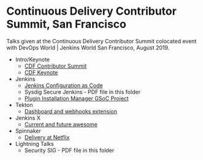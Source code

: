 # Continuous Delivery Contributor Summit, San Francisco 

Talks given at the Continuous Delivery Contributor Summit colocated event with DevOps World | Jenkins World San Francisco, August 2019. 

 * Intro/Keynote
     * [CDF Contributor Summit](https://docs.google.com/presentation/d/1aULBQ3U9NiADIStrpsAoFMOKP8kd7rA9LpUE2pA0l8Y/edit )
     * [CDF Keynote](https://docs.google.com/presentation/d/1G4H5I4ne8ZxYCmhw5TCBHTfNCjUoqieIRjd7WOf05Ks/edit)
 * Jenkins
     * [Jenkins Configuration as Code](https://docs.google.com/presentation/d/1po3B-gecrS28saxBudvBO8vWcLVCiACbg-YgigAMS00/edit?usp=sharing)
     * Sysdig Secure Jenkins - PDF file in this folder
     * [Plugin Installation Manager GSoC Project](https://docs.google.com/presentation/d/1f8aPNCs-Nxq_yvAnM_epWtP5jXQXQzB6SybxNFFbR_s/edit?usp=sharing)
 * Tekton
     * [Dashboard and webhooks extension](https://docs.google.com/presentation/d/14MKXSnI-ec3EiKoHu5Yqy7Luzadhtfh0V9rW5-sio8I/edit?usp=sharing)
 * Jenkins X
     * [Current and future awesome](https://docs.google.com/presentation/d/1Hj2tjzCMT10ZxOk_KgbJSvzNjhoY3A3QvYWIlHgsmDk/edit?usp=sharing) 
 * Spinnaker
     * [Delivery at Netflix](https://docs.google.com/presentation/d/1fxgyu_pxTRGS-Z-DXb8LgA58Wtqyw-kKSrBu1FRyHVQ/edit?usp=sharing)
 * Lightning Talks
      * Security SIG - PDF file in this folder
